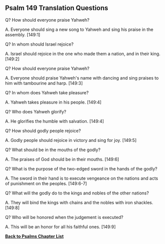 ## Psalm 149 Translation Questions ##

Q? How should everyone praise Yahweh?

A. Everyone should sing a new song to Yahweh and sing his praise in the assembly. [149:1]

Q? In whom should Israel rejoice?

A. Israel should rejoice in the one who made them a nation, and in their king. [149:2]

Q? How should everyone praise Yahweh?

A. Everyone should praise Yahweh's name with dancing and sing praises to him with tambourine and harp. [149:3]

Q? In whom does Yahweh take pleasure?

A. Yahweh takes pleasure in his people. [149:4]

Q? Who does Yahweh glorify?

A. He glorifies the humble with salvation. [149:4]

Q? How should godly people rejoice?

A. Godly people should rejoice in victory and sing for joy. [149:5]

Q? What should be in the mouths of the godly?

A. The praises of God should be in their mouths. [149:6]

Q? What is the purpose of the two-edged sword in the hands of the godly?

A. The sword in their hand is to execute vengeance on the nations and acts of punishment on the peoples. [149:6-7]

Q? What will the godly do to the kings and nobles of the other nations?

A. They will bind the kings with chains and the nobles with iron shackles. [149:8]

Q? Who will be honored when the judgement is executed?

A. This will be an honor for all his faithful ones. [149:9]

__[Back to Psalms Chapter List](./)__

